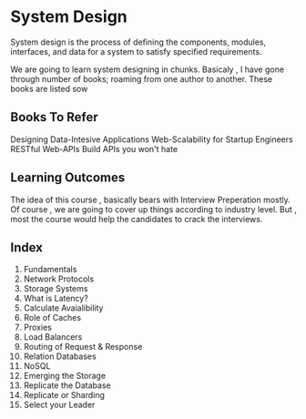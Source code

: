 
# System Design 

 System design is the process of defining the components, modules, interfaces, and data for a system to satisfy specified requirements.

 We are going to learn system designing in chunks.
 Basicaly , I have gone through number of books; roaming from one author to another. These books are listed sow


## Books To Refer

Designing Data-Intesive Applications
Web-Scalability for Startup Engineers
RESTful Web-APIs
Build APIs you won't hate
## Learning Outcomes

The idea of this course , basically bears with Interview Preperation mostly.
Of course , we are going to cover up things according to industry level. 
But , most the course would help the candidates to crack the interviews.

## Index

1. Fundamentals
2. Network Protocols
3. Storage Systems
4. What is Latency?
5. Calculate Avaialibility
6. Role of Caches
7. Proxies
8. Load Balancers
9. Routing of Request & Response
10. Relation Databases
11. NoSQL
12. Emerging the Storage
13. Replicate the Database
14. Replicate or Sharding
15. Select your Leader



